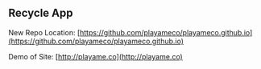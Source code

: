 ## Recycle App

New Repo Location: [https://github.com/playameco/playameco.github.io](https://github.com/playameco/playameco.github.io)

Demo of Site: [http://playame.co](http://playame.co)
